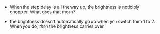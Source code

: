 
- When the step delay is all the way up, the brightness is noticibly
  choppier. What does that mean?

- the brightness doesn't automatically go up when you switch from 1 to 2.
  When you do, _then_ the brightness carries over
